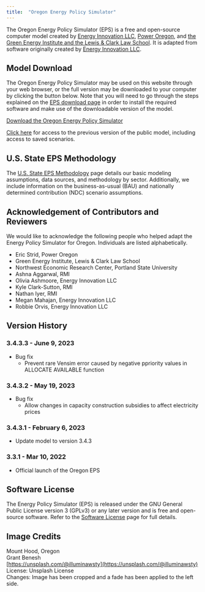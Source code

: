 ```yaml
---
title:  "Oregon Energy Policy Simulator"
---
```


The Oregon Energy Policy Simulator (EPS) is a free and open-source computer model created by [Energy Innovation LLC](https://energyinnovation.org/), [Power Oregon](http://www.poweroregon.org/), and [the Green Energy Institute and the Lewis & Clark Law School](https://law.lclark.edu/centers/green_energy_institute/).  It is adapted from software originally created by [Energy Innovation LLC](https://energyinnovation.org/).

## Model Download

The Oregon Energy Policy Simulator may be used on this website through your web browser, or the full version may be downloaded to your computer by clicking the button below.  Note that you will need to go through the steps explained on the [EPS download page](../download) in order to install the required software and make use of the downloadable version of the model.

<p><a href="https://github.com/EnergyInnovation/eps-oregon/archive/3.4.3.3.zip" class="btn">Download the Oregon Energy Policy Simulator</a></p>

[Click here](https://energypolicy.solutions/simulator/oregon/en/08777ca) for access to the previous version of the public model, including access to saved scenarios.

## U.S. State EPS Methodology

The [U.S. State EPS Methodology](../us-state-eps-methodology) page details our basic modeling assumptions, data sources, and methodology by sector. Additionally, we include information on the business-as-usual (BAU) and nationally determined contribution (NDC) scenario assumptions.

## Acknowledgement of Contributors and Reviewers

We would like to acknowledge the following people who helped adapt the Energy Policy Simulator for Oregon.  Individuals are listed alphabetically.

* Eric Strid, Power Oregon
* Green Energy Institute, Lewis & Clark Law School
* Northwest Economic Research Center, Portland State University
* Ashna Aggarwal, RMI
* Olivia Ashmoore, Energy Innovation LLC
* Kyle Clark-Sutton, RMI
* Nathan Iyer, RMI
* Megan Mahajan, Energy Innovation LLC
* Robbie Orvis, Energy Innovation LLC

## Version History

### **3.4.3.3 - June 9, 2023**

* Bug fix
  * Prevent rare Vensim error caused by negative ppriority values in ALLOCATE AVAILABLE function

### **3.4.3.2 - May 19, 2023**

* Bug fix
  * Allow changes in capacity construction subsidies to affect electricity prices

### **3.4.3.1 - February 6, 2023**

* Update model to version 3.4.3

### **3.3.1 - Mar 10, 2022**

* Official launch of the Oregon EPS

## Software License

The Energy Policy Simulator (EPS) is released under the GNU General Public License version 3 (GPLv3) or any later version and is free and open-source software.  Refer to the [Software License](../software-license) page for full details.

## Image Credits
Mount Hood, Oregon<br/>
Grant Benesh<br/>
[https://unsplash.com/@illuminawsty](https://unsplash.com/@illuminawsty)<br/>
License: Unsplash License<br/>
Changes: Image has been cropped and a fade has been applied to the left side.<br/>
